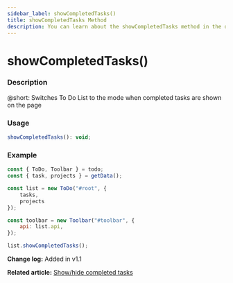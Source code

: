 ```yaml
---
sidebar_label: showCompletedTasks()
title: showCompletedTasks Method
description: You can learn about the showCompletedTasks method in the documentation of the DHTMLX JavaScript To Do List library. Browse developer guides and API reference, try out code examples and live demos, and download a free 30-day evaluation version of DHTMLX To Do List.
---
```


# showCompletedTasks()

### Description

@short: Switches To Do List to the mode when completed tasks are shown on the page

### Usage

~~~js
showCompletedTasks(): void;
~~~


### Example

~~~js {13}
const { ToDo, Toolbar } = todo;
const { task, projects } = getData();

const list = new ToDo("#root", {
    tasks,
    projects
});

const toolbar = new Toolbar("#toolbar", {
    api: list.api,
});

list.showCompletedTasks(); 
~~~

**Change log:** Added in v1.1

**Related article:** [Show/hide completed tasks](guides/hide_completed_tasks.md)